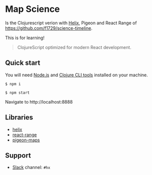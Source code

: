 # Map Science

Is the Clojurescript verion with [Helix](https://github.com/Lokeh/helix), Pigeon and React Range of https://github.com/f1729/science-timeline.

This is for learning!

> ClojureScript optimized for modern React development.

## Quick start

You will need [Node.js](https://nodejs.org/en/) and [Clojure CLI tools](https://clojure.org/guides/getting_started) installed on your machine.

```
$ npm i

$ npm start
```

Navigate to http://localhost:8888


## Libraries

- [helix](https://github.com/Lokeh/helix)
- [react-range](https://github.com/tajo/react-range)
- [pigeon-maps](https://github.com/mariusandra/pigeon-maps)


## Support

- [Slack](https://clojurians.net) channel: `#hx`
